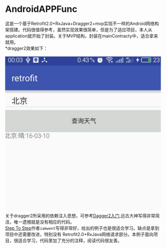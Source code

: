 # AndroidAPPFunc
这是一个基于Retrofit2.0+RxJava+Dragger2+mvp实现不一样的Android网络构架搭建。代码很值得参考，虽然实现效果很简单，但是为了适应项目，本人从application就开始了封装。关于MVP结构，封装在mainContracty中，适合拿来就用。<br>
*dragger2效果如下：<br>
<br>
![](https://github.com/xumorden/AndroidAPPFunc/blob/master/image/dragger2.png)<br>
关于dragger2所采用的依赖注入思想，可参考[Dagger2入门](http://blog.csdn.net/duo2005duo/article/details/50618171),远古大神写得非常简洁，唯一遗憾就是没有相应的代码。<br>
[Step To Step](http://www.jianshu.com/p/7505d92d7748)作者`iamwent`写得非常好，给出的例子也是很适合学习。缺点是拿到项目中还需要改进，特别没有 Retrofit2.0+RxJava网络请求部分。本例子面向项目，很适合学习，代码里加了充分的注释，阅读代码很友善。
